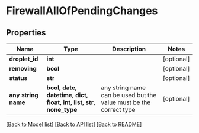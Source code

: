 # FirewallAllOfPendingChanges


## Properties
Name | Type | Description | Notes
------------ | ------------- | ------------- | -------------
**droplet_id** | **int** |  | [optional] 
**removing** | **bool** |  | [optional] 
**status** | **str** |  | [optional] 
**any string name** | **bool, date, datetime, dict, float, int, list, str, none_type** | any string name can be used but the value must be the correct type | [optional]

[[Back to Model list]](../README.md#documentation-for-models) [[Back to API list]](../README.md#documentation-for-api-endpoints) [[Back to README]](../README.md)



